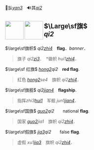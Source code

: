 <span lang=zh>

🚩㫃[*yan3*]()　🔊其[*qi2*]()
## <img height=60 align=left src=http://ccamc.org/images/char_img_new/char_img_Unified_KT/eb0455413946a621575896097781096e.svg> <img height=60 align=left src=https://ziphoenicia-1300189285.cos.ap-shanghai.myqcloud.com/swjz/4867.svg> $\Large\sf旗$<br>*qi2*<br clear=all>




$\large\sf旗帜$ *qi2[zhi4]()*　**flag**．*banner*．
>旗子 *qi2[zi3]()*．　†徽帜 *hui1[zhi4]()*． 

$\large\sf 红旗$ *[hong2]()qi2*　**red flag**.  
> 紅色 *[hong2]()se4*　旗帜 *qi2[zhi4]()*．   

$\large\sf旗舰$ *qi2[jian4]()*　**flagship**.   
> 指挥*zhi3[hui1]()*　军舰 *jun1[jian4]()*． 

$\large\sf国旗$ *[guo2]()qi2*　　national **flag**.      
> 国家 *[guo2]()jia1*　旗帜 *qi2[zhi4]()*． 

$\large\sf假旗$ *[jia3]()qi2*　　false **flag**.      
> 虚假 *xu1[jia3]()*　旗帜 *qi2[zhi4]()*． 
